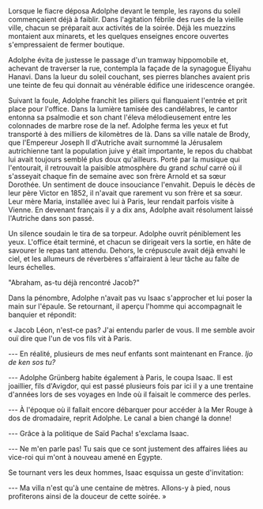 <!--
C01S02: Office de chabbat
Personnages:
  - Adolphe Grünberg
  - Isaac Aghion
  - Jacob Léon
POV: Adolphe Grünberg
Résumé:
-->

## 

Lorsque le fiacre déposa Adolphe devant le temple, les rayons du soleil
commençaient déjà à faiblir. Dans l'agitation fébrile des rues de la
vieille ville, chacun se préparait aux activités de la soirée. Déjà les
muezzins montaient aux minarets, et les quelques enseignes encore
ouvertes s'empressaient de fermer boutique.

Adolphe évita de justesse le passage d'un tramway hippomobile et,
achevant de traverser la rue, contempla la façade de la synagogue
Éliyahu Hanavi. Dans la lueur du soleil couchant, ses pierres blanches
avaient pris une teinte de feu qui donnait au vénérable édifice une
iridescence orangée.

Suivant la foule, Adolphe franchit les piliers qui flanquaient l'entrée et
prit place pour l'office. Dans la lumière tamisée des candélabres, le cantor
entonna sa psalmodie et son chant l'éleva mélodieusement entre les colonnades
de marbre rose de la nef.
Adolphe ferma les yeux et fut transporté à des milliers de
kilomètres de là. Dans sa ville natale de Brody, que l'Empereur Joseph II
d'Autriche avait surnommé la Jérusalem autrichienne tant la population juive
y était importante, le repos du chabbat lui
avait toujours semblé plus doux qu'ailleurs. Porté par la musique qui
l'entourait, il retrouvait la paisible atmosphère du grand *schul* carré où il
s'asseyait chaque fin de semaine avec son frère Arnold et sa sœur Dorothée.
Un sentiment de douce insouciance l'envahit.
Depuis le décès de leur père Victor en 1852, il n'avait que rarement
vu son frère et sa sœur. Leur mère Maria, installée avec lui à Paris,
leur rendait parfois visite à Vienne. En devenant français il y a dix ans,
Adolphe avait résolument laissé l'Autriche dans son passé.


<!--
TODO: couper ici et faire une section complète à Brody
Introduire l'environnement,
la famille Schorr: ses grand-parents Schachne & Lea, Naphtali & sa famille,
la maison de Brody, la synagogue, etc.
-->


Un silence soudain le tira de sa torpeur. Adolphe ouvrit péniblement les yeux.
L'office était terminé, et chacun se dirigeait vers la sortie, en hâte de
savourer le repas tant attendu.
Dehors, le crépuscule avait déjà envahi le ciel,
et les allumeurs de réverbères s'affairaient à leur tâche au faîte de leurs échelles.

"Abraham, as-tu déjà rencontré Jacob?"

Dans la pénombre, Adolphe n'avait pas vu Isaac s'approcher et lui poser la main
sur l'épaule. Se retournant, il aperçu l'homme qui accompagnait le banquier et
répondit:

« Jacob Léon, n'est-ce pas? J'ai entendu parler de vous. Il me semble avoir
ouï dire que l'un de vos fils vit à Paris.

--- En réalité, plusieurs de mes neuf enfants sont maintenant en France.
*Ijo de ken sos tu?*

--- Adolphe Grünberg habite également à Paris, le coupa Isaac. Il est joaillier,
fils d'Avigdor, qui est passé plusieurs fois par ici il y a une trentaine
d'années lors de ses voyages en Inde où il faisait le commerce des perles.

--- À l'époque où il fallait encore débarquer pour accéder à la Mer Rouge à dos
de dromadaire, reprit Adolphe. Le canal a bien changé la donne!

--- Grâce à la politique de Saïd Pacha! s'exclama Isaac.

--- Ne m'en parle pas! Tu sais que ce sont justement des affaires liées
au vice-roi qui m'ont à nouveau amené en Égypte.


Se tournant vers les deux hommes, Isaac esquissa un geste d'invitation:

--- Ma villa n'est qu'à une centaine de mètres. Allons-y à pied,
nous profiterons ainsi de la douceur de cette soirée. »

